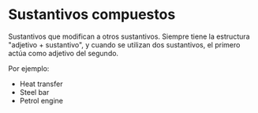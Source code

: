 # Sustantivos compuestos
Sustantivos que modifican a otros sustantivos. Siempre tiene la estructura "adjetivo + sustantivo", y cuando se utilizan dos sustantivos, el primero actúa como adjetivo del segundo.

Por ejemplo:
- Heat transfer
- Steel bar
- Petrol engine